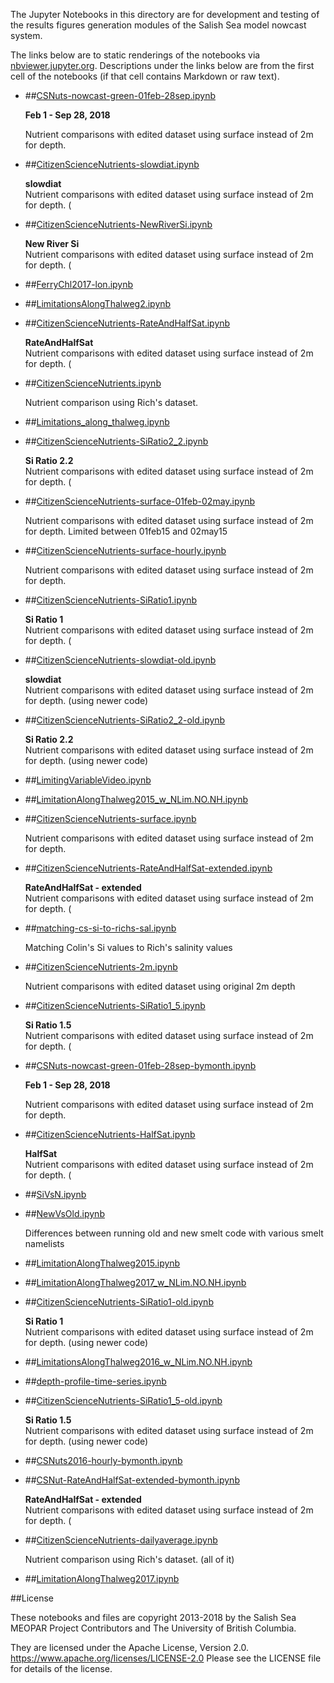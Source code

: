 The Jupyter Notebooks in this directory are for development and testing of
the results figures generation modules of the Salish Sea model nowcast system.

The links below are to static renderings of the notebooks via
[nbviewer.jupyter.org](https://nbviewer.jupyter.org/).
Descriptions under the links below are from the first cell of the notebooks
(if that cell contains Markdown or raw text).

* ##[CSNuts-nowcast-green-01feb-28sep.ipynb](https://nbviewer.jupyter.org/urls/bitbucket.org/salishsea/analysis-vicky/raw/tip/notebooks/smelt_diag/CSNuts-nowcast-green-01feb-28sep.ipynb)  
    
    **Feb 1 - Sep 28, 2018**  
      
    Nutrient comparisons with edited dataset using surface instead of 2m for depth.  

* ##[CitizenScienceNutrients-slowdiat.ipynb](https://nbviewer.jupyter.org/urls/bitbucket.org/salishsea/analysis-vicky/raw/tip/notebooks/smelt_diag/CitizenScienceNutrients-slowdiat.ipynb)  
    
    **slowdiat**  
    Nutrient comparisons with edited dataset using surface instead of 2m for depth. (  

* ##[CitizenScienceNutrients-NewRiverSi.ipynb](https://nbviewer.jupyter.org/urls/bitbucket.org/salishsea/analysis-vicky/raw/tip/notebooks/smelt_diag/CitizenScienceNutrients-NewRiverSi.ipynb)  
    
    **New River Si**  
    Nutrient comparisons with edited dataset using surface instead of 2m for depth. (  

* ##[FerryChl2017-lon.ipynb](https://nbviewer.jupyter.org/urls/bitbucket.org/salishsea/analysis-vicky/raw/tip/notebooks/smelt_diag/FerryChl2017-lon.ipynb)  
    
* ##[LimitationsAlongThalweg2.ipynb](https://nbviewer.jupyter.org/urls/bitbucket.org/salishsea/analysis-vicky/raw/tip/notebooks/smelt_diag/LimitationsAlongThalweg2.ipynb)  
    
* ##[CitizenScienceNutrients-RateAndHalfSat.ipynb](https://nbviewer.jupyter.org/urls/bitbucket.org/salishsea/analysis-vicky/raw/tip/notebooks/smelt_diag/CitizenScienceNutrients-RateAndHalfSat.ipynb)  
    
    **RateAndHalfSat**  
    Nutrient comparisons with edited dataset using surface instead of 2m for depth. (  

* ##[CitizenScienceNutrients.ipynb](https://nbviewer.jupyter.org/urls/bitbucket.org/salishsea/analysis-vicky/raw/tip/notebooks/smelt_diag/CitizenScienceNutrients.ipynb)  
    
    Nutrient comparison using Rich's dataset.   

* ##[Limitations_along_thalweg.ipynb](https://nbviewer.jupyter.org/urls/bitbucket.org/salishsea/analysis-vicky/raw/tip/notebooks/smelt_diag/Limitations_along_thalweg.ipynb)  
    
* ##[CitizenScienceNutrients-SiRatio2_2.ipynb](https://nbviewer.jupyter.org/urls/bitbucket.org/salishsea/analysis-vicky/raw/tip/notebooks/smelt_diag/CitizenScienceNutrients-SiRatio2_2.ipynb)  
    
    **Si Ratio 2.2**  
    Nutrient comparisons with edited dataset using surface instead of 2m for depth. (  

* ##[CitizenScienceNutrients-surface-01feb-02may.ipynb](https://nbviewer.jupyter.org/urls/bitbucket.org/salishsea/analysis-vicky/raw/tip/notebooks/smelt_diag/CitizenScienceNutrients-surface-01feb-02may.ipynb)  
    
    Nutrient comparisons with edited dataset using surface instead of 2m for depth. Limited between 01feb15 and 02may15  

* ##[CitizenScienceNutrients-surface-hourly.ipynb](https://nbviewer.jupyter.org/urls/bitbucket.org/salishsea/analysis-vicky/raw/tip/notebooks/smelt_diag/CitizenScienceNutrients-surface-hourly.ipynb)  
    
    Nutrient comparisons with edited dataset using surface instead of 2m for depth.  

* ##[CitizenScienceNutrients-SiRatio1.ipynb](https://nbviewer.jupyter.org/urls/bitbucket.org/salishsea/analysis-vicky/raw/tip/notebooks/smelt_diag/CitizenScienceNutrients-SiRatio1.ipynb)  
    
    **Si Ratio 1**  
    Nutrient comparisons with edited dataset using surface instead of 2m for depth. (  

* ##[CitizenScienceNutrients-slowdiat-old.ipynb](https://nbviewer.jupyter.org/urls/bitbucket.org/salishsea/analysis-vicky/raw/tip/notebooks/smelt_diag/CitizenScienceNutrients-slowdiat-old.ipynb)  
    
    **slowdiat**  
    Nutrient comparisons with edited dataset using surface instead of 2m for depth. (using newer code)  

* ##[CitizenScienceNutrients-SiRatio2_2-old.ipynb](https://nbviewer.jupyter.org/urls/bitbucket.org/salishsea/analysis-vicky/raw/tip/notebooks/smelt_diag/CitizenScienceNutrients-SiRatio2_2-old.ipynb)  
    
    **Si Ratio 2.2**  
    Nutrient comparisons with edited dataset using surface instead of 2m for depth. (using newer code)  

* ##[LimitingVariableVideo.ipynb](https://nbviewer.jupyter.org/urls/bitbucket.org/salishsea/analysis-vicky/raw/tip/notebooks/smelt_diag/LimitingVariableVideo.ipynb)  
    
* ##[LimitationAlongThalweg2015_w_NLim.NO.NH.ipynb](https://nbviewer.jupyter.org/urls/bitbucket.org/salishsea/analysis-vicky/raw/tip/notebooks/smelt_diag/LimitationAlongThalweg2015_w_NLim.NO.NH.ipynb)  
    
* ##[CitizenScienceNutrients-surface.ipynb](https://nbviewer.jupyter.org/urls/bitbucket.org/salishsea/analysis-vicky/raw/tip/notebooks/smelt_diag/CitizenScienceNutrients-surface.ipynb)  
    
    Nutrient comparisons with edited dataset using surface instead of 2m for depth.  

* ##[CitizenScienceNutrients-RateAndHalfSat-extended.ipynb](https://nbviewer.jupyter.org/urls/bitbucket.org/salishsea/analysis-vicky/raw/tip/notebooks/smelt_diag/CitizenScienceNutrients-RateAndHalfSat-extended.ipynb)  
    
    **RateAndHalfSat - extended**  
    Nutrient comparisons with edited dataset using surface instead of 2m for depth. (  

* ##[matching-cs-si-to-richs-sal.ipynb](https://nbviewer.jupyter.org/urls/bitbucket.org/salishsea/analysis-vicky/raw/tip/notebooks/smelt_diag/matching-cs-si-to-richs-sal.ipynb)  
    
    Matching Colin's  Si values to Rich's salinity values  

* ##[CitizenScienceNutrients-2m.ipynb](https://nbviewer.jupyter.org/urls/bitbucket.org/salishsea/analysis-vicky/raw/tip/notebooks/smelt_diag/CitizenScienceNutrients-2m.ipynb)  
    
    Nutrient comparisons with edited dataset using original 2m depth  

* ##[CitizenScienceNutrients-SiRatio1_5.ipynb](https://nbviewer.jupyter.org/urls/bitbucket.org/salishsea/analysis-vicky/raw/tip/notebooks/smelt_diag/CitizenScienceNutrients-SiRatio1_5.ipynb)  
    
    **Si Ratio 1.5**  
    Nutrient comparisons with edited dataset using surface instead of 2m for depth. (  

* ##[CSNuts-nowcast-green-01feb-28sep-bymonth.ipynb](https://nbviewer.jupyter.org/urls/bitbucket.org/salishsea/analysis-vicky/raw/tip/notebooks/smelt_diag/CSNuts-nowcast-green-01feb-28sep-bymonth.ipynb)  
    
    **Feb 1 - Sep 28, 2018**  
      
    Nutrient comparisons with edited dataset using surface instead of 2m for depth.  

* ##[CitizenScienceNutrients-HalfSat.ipynb](https://nbviewer.jupyter.org/urls/bitbucket.org/salishsea/analysis-vicky/raw/tip/notebooks/smelt_diag/CitizenScienceNutrients-HalfSat.ipynb)  
    
    **HalfSat**  
    Nutrient comparisons with edited dataset using surface instead of 2m for depth. (  

* ##[SiVsN.ipynb](https://nbviewer.jupyter.org/urls/bitbucket.org/salishsea/analysis-vicky/raw/tip/notebooks/smelt_diag/SiVsN.ipynb)  
    
* ##[NewVsOld.ipynb](https://nbviewer.jupyter.org/urls/bitbucket.org/salishsea/analysis-vicky/raw/tip/notebooks/smelt_diag/NewVsOld.ipynb)  
    
    Differences between running old and new smelt code with various smelt namelists  

* ##[LimitationAlongThalweg2015.ipynb](https://nbviewer.jupyter.org/urls/bitbucket.org/salishsea/analysis-vicky/raw/tip/notebooks/smelt_diag/LimitationAlongThalweg2015.ipynb)  
    
* ##[LimitationAlongThalweg2017_w_NLim.NO.NH.ipynb](https://nbviewer.jupyter.org/urls/bitbucket.org/salishsea/analysis-vicky/raw/tip/notebooks/smelt_diag/LimitationAlongThalweg2017_w_NLim.NO.NH.ipynb)  
    
* ##[CitizenScienceNutrients-SiRatio1-old.ipynb](https://nbviewer.jupyter.org/urls/bitbucket.org/salishsea/analysis-vicky/raw/tip/notebooks/smelt_diag/CitizenScienceNutrients-SiRatio1-old.ipynb)  
    
    **Si Ratio 1**  
    Nutrient comparisons with edited dataset using surface instead of 2m for depth. (using newer code)  

* ##[LimitationsAlongThalweg2016_w_NLim.NO.NH.ipynb](https://nbviewer.jupyter.org/urls/bitbucket.org/salishsea/analysis-vicky/raw/tip/notebooks/smelt_diag/LimitationsAlongThalweg2016_w_NLim.NO.NH.ipynb)  
    
* ##[depth-profile-time-series.ipynb](https://nbviewer.jupyter.org/urls/bitbucket.org/salishsea/analysis-vicky/raw/tip/notebooks/smelt_diag/depth-profile-time-series.ipynb)  
    
* ##[CitizenScienceNutrients-SiRatio1_5-old.ipynb](https://nbviewer.jupyter.org/urls/bitbucket.org/salishsea/analysis-vicky/raw/tip/notebooks/smelt_diag/CitizenScienceNutrients-SiRatio1_5-old.ipynb)  
    
    **Si Ratio 1.5**  
    Nutrient comparisons with edited dataset using surface instead of 2m for depth. (using newer code)  

* ##[CSNuts2016-hourly-bymonth.ipynb](https://nbviewer.jupyter.org/urls/bitbucket.org/salishsea/analysis-vicky/raw/tip/notebooks/smelt_diag/CSNuts2016-hourly-bymonth.ipynb)  
    
* ##[CSNut-RateAndHalfSat-extended-bymonth.ipynb](https://nbviewer.jupyter.org/urls/bitbucket.org/salishsea/analysis-vicky/raw/tip/notebooks/smelt_diag/CSNut-RateAndHalfSat-extended-bymonth.ipynb)  
    
    **RateAndHalfSat - extended**  
    Nutrient comparisons with edited dataset using surface instead of 2m for depth. (  

* ##[CitizenScienceNutrients-dailyaverage.ipynb](https://nbviewer.jupyter.org/urls/bitbucket.org/salishsea/analysis-vicky/raw/tip/notebooks/smelt_diag/CitizenScienceNutrients-dailyaverage.ipynb)  
    
    Nutrient comparison using Rich's dataset. (all of it)  

* ##[LimitationAlongThalweg2017.ipynb](https://nbviewer.jupyter.org/urls/bitbucket.org/salishsea/analysis-vicky/raw/tip/notebooks/smelt_diag/LimitationAlongThalweg2017.ipynb)  
    

##License

These notebooks and files are copyright 2013-2018
by the Salish Sea MEOPAR Project Contributors
and The University of British Columbia.

They are licensed under the Apache License, Version 2.0.
https://www.apache.org/licenses/LICENSE-2.0
Please see the LICENSE file for details of the license.
